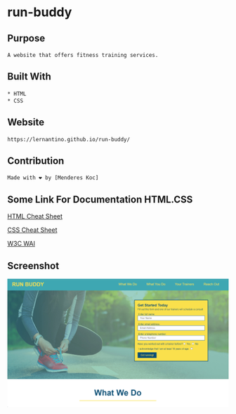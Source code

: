 # run-buddy

  ## Purpose
    A website that offers fitness training services.


  ## Built With
    * HTML
    * CSS

  ## Website
    https://lernantino.github.io/run-buddy/

  ## Contribution
    Made with ❤️ by [Menderes Koc]

## Some Link For Documentation HTML.CSS

  [HTML Cheat Sheet](https://websitesetup.org/wp-content/uploads/2019/10/WSU-HTML-Cheat-Sheet.pdf)

  [CSS Cheat Sheet](https://websitesetup.org/wp-content/uploads/2016/10/wsu-css-cheat-sheet.pdf)

  [W3C WAI](https://www.w3.org/WAI/standards-guidelines/wcag/)

## Screenshot

  ![alt text](assets/images/Screenshot-runbuddy.png)







